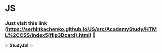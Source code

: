 # JS
### Just visit this link (https://serhiitkachenko.github.io/JS/src/AcademyStudy/HTML%2CCSS/index5(flip3Dcard).html) :dash:

:sparkles: **StudyJS!** :sparkles:
